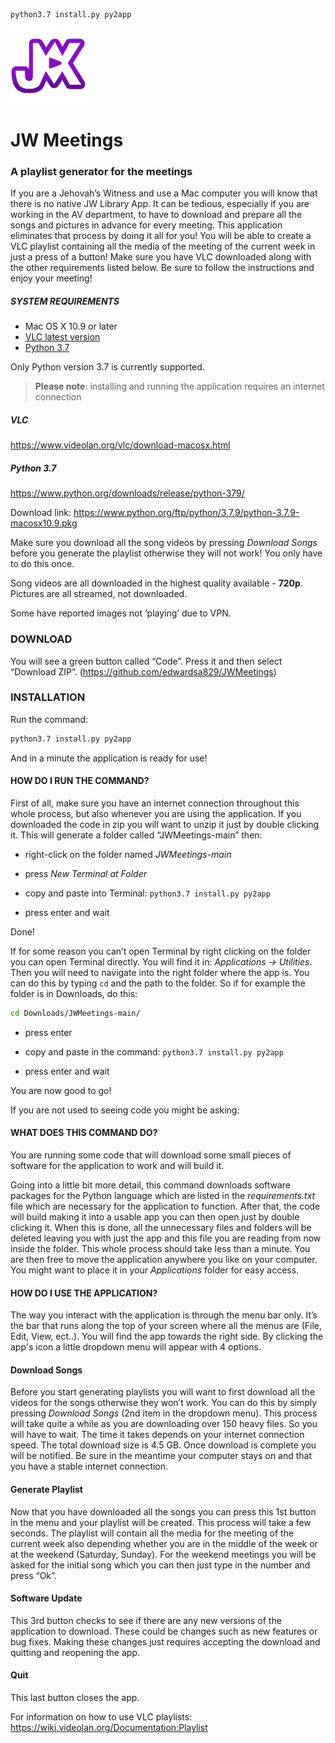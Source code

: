 ```bash
python3.7 install.py py2app
```
![](./Logo.png)
# JW Meetings
### A playlist generator for the meetings

If you are a Jehovah’s Witness and use a Mac computer you will know that there is no native JW Library App. It can be tedious, especially if you are working in the AV department, to have to download and prepare all the songs and pictures in advance for every meeting. This application eliminates that process by doing it all for you! You will be able to create a VLC playlist containing all the media of the meeting of the current week in just a press of a button! Make sure you have VLC downloaded along with the other requirements listed below. Be sure to follow the instructions and enjoy your meeting!

##### SYSTEM REQUIREMENTS

- Mac OS X 10.9 or later
- [VLC latest version](https://www.videolan.org/vlc/download-macosx.html)
- [Python 3.7](https://www.python.org/downloads/release/python-379/)

Only Python version 3.7 is currently supported.

> **Please note**: installing and running the application requires an internet connection

##### VLC
https://www.videolan.org/vlc/download-macosx.html

##### Python 3.7
https://www.python.org/downloads/release/python-379/

Download link: https://www.python.org/ftp/python/3.7.9/python-3.7.9-macosx10.9.pkg




Make sure you download all the song videos by pressing *Download Songs* before you generate the playlist otherwise they will not work!
You only have to do this once.

Song videos are all downloaded in the highest quality available - **720p**.
Pictures are all streamed, not downloaded.


Some have reported images not ‘playing’ due to VPN.



### DOWNLOAD

You will see a green button called “Code”. Press it and then select “Download ZIP”.
(https://github.com/edwardsa829/JWMeetings)



### INSTALLATION

Run the command:

```bash
python3.7 install.py py2app
```

And in a minute the application is ready for use!


#### HOW DO I RUN THE COMMAND?

First of all, make sure you have an internet connection throughout this whole process, but also whenever you are using the application.
If you downloaded the code in zip you will want to unzip it just by double clicking it. This will generate a folder called “JWMeetings-main” then:

- right-click on the folder named *JWMeetings-main*

- press *New Terminal at Folder*

- copy and paste into Terminal: `python3.7 install.py py2app`

- press enter and wait

Done!


If for some reason you can’t open Terminal by right clicking on the folder you can open Terminal directly.
You will find it in: *Applications -> Utilities*. Then you will need to navigate into the right folder where the app is. You can do this by typing `cd` and the path to the folder. So if for example the folder is in Downloads, do this:
```bash
cd Downloads/JWMeetings-main/
```

- press enter

- copy and paste in the command: `python3.7 install.py py2app`

- press enter and wait


You are now good to go!


If you are not used to seeing code you might be asking:
#### WHAT DOES THIS COMMAND DO?

You are running some code that will download some small pieces of software for the application to work and will build it.

Going into a little bit more detail, this command downloads software packages for the Python language which are listed in the *requirements.txt* file which are necessary for the application to function. After that, the code will build making it into a usable app you can then open just by double clicking it. When this is done, all the unnecessary files and folders will be deleted leaving you with just the app and this file you are reading from now inside the folder. 
This whole process should take less than a minute.
You are then free to move the application anywhere you like on your computer. You might want to place it in your *Applications* folder for easy access.



#### HOW DO I USE THE APPLICATION?

The way you interact with the application is through the menu bar only. It’s the bar that runs along the top of your screen where all the menus are (File, Edit, View, ect..).
You will find the app towards the right side. By clicking the app's icon a little dropdown menu will appear with 4 options.


#### Download Songs
Before you start generating playlists you will want to first download all the videos for the songs otherwise they won’t work. You can do this by simply pressing *Download Songs* (2nd item in the dropdown menu).
This process will take quite a while as you are downloading over 150 heavy files. So you will have to wait. The time it takes depends on your internet connection speed. The total download size is 4.5 GB.
Once download is complete you will be notified. Be sure in the meantime your computer stays on and that you have a stable internet connection. 

#### Generate Playlist
Now that you have downloaded all the songs you can press this 1st button in the menu and your playlist will be created. This process will take a few seconds. The playlist will contain all the media for the meeting of the current week also depending whether you are in the middle of the week or at the weekend (Saturday, Sunday). For the weekend meetings you will be asked for the initial song which you can then just type in the number and press “Ok”.

#### Software Update
This 3rd button checks to see if there are any new versions of the application to download. These could be changes such as new features or bug fixes. Making these changes just requires accepting the download and quitting and reopening the app.

#### Quit
This last button closes the app.



For information on how to use VLC playlists:
https://wiki.videolan.org/Documentation:Playlist
